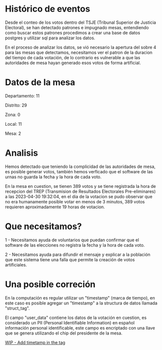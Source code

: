 # Histórico de eventos
Desde el conteo de los votos dentro del TSJE (Tribunal Superior de Justicia Electoral), se han detectado patrones e impugnado mesas, entendiendo como buscar estos patrones procedimos a crear una base de datos postgres y utilizar sql para analizar los datos.

En el proceso de analizar los datos, se vió necesario la apertura del sobre 4 para las mesas que detectamos, necesitamos ver el patron de la duracion del tiempo de cada votación, de lo contrario es vulnerable a que las autoridades de mesa hayan generado esos votos de forma artificial.

# Datos de la mesa
Departamento: 11

Distrito: 29

Zona: 0

Local: 11

Mesa: 2

# Analisis
Hemos detectado que teniendo la complicidad de las autoridades de mesa, es posible generar votos, también hemos verficado que el software de las urnas no guarda la fecha y la hora de cada voto.

En la mesa en cuestion, se tienen 389 votos y se tiene registrada la hora de recepcion del TREP (Transmision de Resultados Electorales Pre-eliminares) a las 2023-04-30 19:32:04, en el dia de la votacion se pudo observar que no era humanamente posible votar en menos de 3 minutos, 389 votos requieren aproximadamente 19 horas de votacion.

# Que necesitamos?
1 - Necesitamos ayuda de voluntarios que puedan confirmar que el software de las elecciones no registra la fecha y la hora de cada voto.

2 - Necesitamos ayuda para difundir el mensaje y explicar a la población que este sistema tiene una falla que permite la creación de votos artificiales.


# Una posible correción
En la computación es regular utilizar un "timestamp" (marca de tiempo), en este caso es posible agregar un "timestamp" a la structura de datos llamada "struct_tag".

El campo "user_data" contiene los datos de la votación en cuestion, es considerado un PII (Personal Identifiable Information) en español información personal identificable, este campo es encriptado con una llave que se genera utilizando el chip del presidente de la mesa.

[WIP - Add timetamp in the tag](https://github.com/johntitorpy/auditoria-elecciones-2023/pull/1#issue-1708809248)
